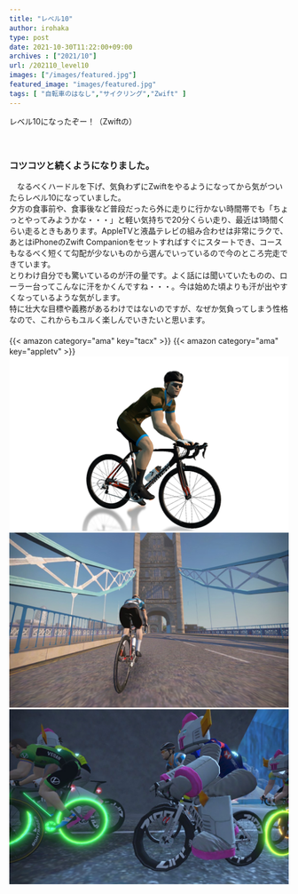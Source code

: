 ```yaml
---
title: "レベル10"
author: irohaka
type: post
date: 2021-10-30T11:22:00+09:00
archives : ["2021/10"]
url: /202110_level10
images: ["/images/featured.jpg"]
featured_image: "images/featured.jpg"
tags: [ "自転車のはなし","サイクリング","Zwift" ]
---
```


レベル10になったぞー！（Zwiftの）    
<!--more-->
　  

### コツコツと続くようになりました。
　なるべくハードルを下げ、気負わずにZwiftをやるようになってから気がついたらレベル10になっていました。  
夕方の食事前や、食事後など普段だったら外に走りに行かない時間帯でも「ちょっとやってみようかな・・・」と軽い気持ちで20分くらい走り、最近は1時間くらい走るときもあります。AppleTVと液晶テレビの組み合わせは非常にラクで、あとはiPhoneのZwift Companionをセットすればすぐにスタートでき、コースもなるべく短くて勾配が少ないものから選んでいっているので今のところ完走できています。
　  
とりわけ自分でも驚いているのが汗の量です。よく話には聞いていたものの、ローラー台ってこんなに汗をかくんですね・・・。今は始めた頃よりも汗が出やすくなっているような気がします。  
特に壮大な目標や義務があるわけではないのですが、なぜか気負ってしまう性格なので、これからもユルく楽しんでいきたいと思います。  
　  
{{< amazon category="ama" key="tacx" >}}
{{< amazon category="ama" key="appletv" >}}
　  
![Zwiftでもスペシャライズド](images/2021-1031-01.jpg)  
![タワーブリッジ](images/2021-1031-03.jpg)  
![いまハロウィンだからなのか、それともこういうアイテムがあるのかな・・・。欲しい。](images/2021-1031-02.jpg)  
